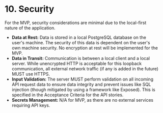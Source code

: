 # 10. Security

For the MVP, security considerations are minimal due to the local-first nature of the application.

*   **Data at Rest:** Data is stored in a local PostgreSQL database on the user's machine. The security of this data is dependent on the user's own machine security. No encryption at rest will be implemented for the MVP.
*   **Data in Transit:** Communication is between a local client and a local server. While unencrypted HTTP is acceptable for this loopback communication, all external network traffic (if any is added in the future) MUST use HTTPS.
*   **Input Validation:** The server MUST perform validation on all incoming API request data to ensure data integrity and prevent issues like SQL injection (though mitigated by using a framework like Exposed). This is specified in the Acceptance Criteria for the API stories.
*   **Secrets Management:** N/A for MVP, as there are no external services requiring API keys.